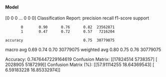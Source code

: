 #### Model
[0 0 0 ... 0 0 0]
Classification Report:
              precision    recall  f1-score   support

           0       0.90      0.76      0.82  23562871
           1       0.47      0.72      0.57   7216204

    accuracy                           0.75  30779075
   macro avg       0.69      0.74      0.70  30779075
weighted avg       0.80      0.75      0.76  30779075

Accuracy: 0.7476447229164619
Confusion Matrix:
[[17824514  5738357]
 [ 2028905  5187299]]
Confusion Matrix (%):
[[57.91114255 18.64369543]
 [ 6.59183228 16.85332974]]

